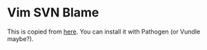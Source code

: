 # Vim SVN Blame

This is copied from
[here](https://svn.apache.org/repos/asf/subversion/trunk/contrib/client-side/vim/vim-blame.vimrc). You can install it with Pathogen (or Vundle maybe?).
